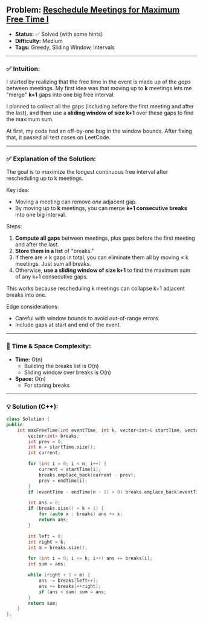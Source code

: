 ## Problem: [Reschedule Meetings for Maximum Free Time I](https://leetcode.com/problems/reschedule-meetings-for-maximum-free-time-i/)

- **Status:** ✅ Solved (with some hints)  
- **Difficulty:** Medium  
- **Tags:** Greedy, Sliding Window, Intervals  

---

### ✅ Intuition:
I started by realizing that the free time in the event is made up of the *gaps* between meetings. My first idea was that moving up to **k** meetings lets me "merge" **k+1** gaps into one big free interval.  

I planned to collect all the gaps (including before the first meeting and after the last), and then use a **sliding window of size k+1** over these gaps to find the maximum sum.  

At first, my code had an off-by-one bug in the window bounds. After fixing that, it passed all test cases on LeetCode.  

---

### ✅ Explanation of the Solution:
The goal is to maximize the longest continuous free interval after rescheduling up to k meetings.  

Key idea:
- Moving a meeting can remove *one* adjacent gap.  
- By moving up to **k** meetings, you can merge **k+1 consecutive breaks** into one big interval.  

Steps:
1. **Compute all gaps** between meetings, plus gaps before the first meeting and after the last.  
2. **Store them in a list** of "breaks."  
3. If there are ≤ k gaps in total, you can eliminate them all by moving ≤ k meetings. Just sum all breaks.  
4. Otherwise, **use a sliding window of size k+1** to find the maximum sum of any k+1 consecutive gaps.  

This works because rescheduling k meetings can collapse k+1 adjacent breaks into one.  

Edge considerations:
- Careful with window bounds to avoid out-of-range errors.
- Include gaps at start and end of the event.  

---

### 🧠 Time & Space Complexity:
- **Time:** O(n)  
  - Building the breaks list is O(n)
  - Sliding window over breaks is O(n)
- **Space:** O(n)  
  - For storing breaks

---

### 💡 Solution (C++):
```cpp
class Solution {
public:
    int maxFreeTime(int eventTime, int k, vector<int>& startTime, vector<int>& endTime) {
        vector<int> breaks;
        int prev = 0;
        int n = startTime.size();
        int current;

        for (int i = 0; i < n; i++) {
            current = startTime[i];
            breaks.emplace_back(current - prev);
            prev = endTime[i];
        }
        if (eventTime - endTime[n - 1] > 0) breaks.emplace_back(eventTime - endTime[n - 1]);

        int ans = 0;
        if (breaks.size() < k + 1) {
            for (auto x : breaks) ans += x;
            return ans;
        }

        int left = 0;
        int right = k;
        int m = breaks.size();

        for (int i = 0; i <= k; i++) ans += breaks[i];
        int sum = ans;

        while (right + 1 < m) {
            ans -= breaks[left++];
            ans += breaks[++right];
            if (ans > sum) sum = ans;
        }
        return sum;
    }
};
```
